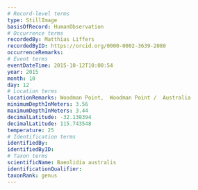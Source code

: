 ```yaml
---
# Record-level terms
type: StillImage
basisOfRecord: HumanObservation
# Occurrence terms
recordedBy: Matthias Liffers
recordedByID: https://orcid.org/0000-0002-3639-2080
occurrenceRemarks: 
# Event terms
eventDateTime: 2015-10-12T10:00:54
year: 2015
month: 10
day: 12
# Location terms
locationRemarks: Woodman Point,  Woodman Point /  Australia
minimumDepthInMeters: 3.56
maximumDepthInMeters: 3.44
decimalLatitude: -32.138394
decimalLatitude: 115.743548
temperature: 25
# Identification terms
identifiedBy: 
identifiedByID: 
# Taxon terms
scientificName: Baeolidia australis
identificationQualifier: 
taxonRank: genus
---
```

